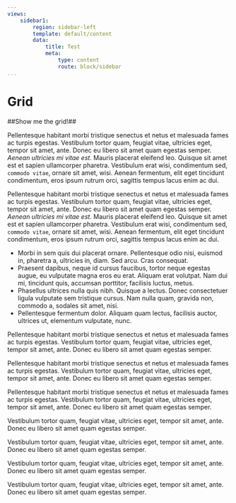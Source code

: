```yaml
---
views:
    sidebar1:
        region: sidebar-left
        template: default/content
        data:
            title: Test
            meta: 
                type: content
                route: block/sidebar
...
```

Grid
==============================================

##Show me the grid!##

<div class="column-lg-6">
    <p>
    Pellentesque habitant morbi tristique</strong> senectus et netus et malesuada fames ac turpis egestas. Vestibulum tortor quam, feugiat vitae, ultricies eget, tempor sit amet, ante. Donec eu libero sit amet quam egestas semper. <em>Aenean ultricies mi vitae est.</em> Mauris placerat eleifend leo. Quisque sit amet est et sapien ullamcorper pharetra. Vestibulum erat wisi, condimentum sed, <code>commodo vitae</code>, ornare sit amet, wisi. Aenean fermentum, elit eget tincidunt condimentum, eros ipsum rutrum orci, sagittis tempus lacus enim ac dui.
</p>
</div>

<div class="column-lg-6">
    <p>
    Pellentesque habitant morbi tristique</strong> senectus et netus et malesuada fames ac turpis egestas. Vestibulum tortor quam, feugiat vitae, ultricies eget, tempor sit amet, ante. Donec eu libero sit amet quam egestas semper. <em>Aenean ultricies mi vitae est.</em> Mauris placerat eleifend leo. Quisque sit amet est et sapien ullamcorper pharetra. Vestibulum erat wisi, condimentum sed, <code>commodo vitae</code>, ornare sit amet, wisi. Aenean fermentum, elit eget tincidunt condimentum, eros ipsum rutrum orci, sagittis tempus lacus enim ac dui.
</p>
</div>

<ul class="column-lg-10 push-lg-1">
    <p>
   <li>Morbi in sem quis dui placerat ornare. Pellentesque odio nisi, euismod in, pharetra a, ultricies in, diam. Sed arcu. Cras consequat.</li>
   <li>Praesent dapibus, neque id cursus faucibus, tortor neque egestas augue, eu vulputate magna eros eu erat. Aliquam erat volutpat. Nam dui mi, tincidunt quis, accumsan porttitor, facilisis luctus, metus.</li>
   <li>Phasellus ultrices nulla quis nibh. Quisque a lectus. Donec consectetuer ligula vulputate sem tristique cursus. Nam nulla quam, gravida non, commodo a, sodales sit amet, nisi.</li>
   <li>Pellentesque fermentum dolor. Aliquam quam lectus, facilisis auctor, ultrices ut, elementum vulputate, nunc.</li>
</ul>

<div class="column-lg-4">
    <p>
    Pellentesque habitant morbi tristique</strong> senectus et netus et malesuada fames ac turpis egestas. Vestibulum tortor quam, feugiat vitae, ultricies eget, tempor sit amet, ante. Donec eu libero sit amet quam egestas semper. 
</p>
</div>

<div class="column-lg-4">
    <p>
    Pellentesque habitant morbi tristique</strong> senectus et netus et malesuada fames ac turpis egestas. Vestibulum tortor quam, feugiat vitae, ultricies eget, tempor sit amet, ante. Donec eu libero sit amet quam egestas semper. 
</p>
</div>

<div class="column-lg-4">
    <p>
    Pellentesque habitant morbi tristique</strong> senectus et netus et malesuada fames ac turpis egestas. Vestibulum tortor quam, feugiat vitae, ultricies eget, tempor sit amet, ante. Donec eu libero sit amet quam egestas semper. 
</p>
</div>

<div class="column-lg-3">
    <p>
    Vestibulum tortor quam, feugiat vitae, ultricies eget, tempor sit amet, ante. Donec eu libero sit amet quam egestas semper. 
</p>
</div>

<div class="column-lg-3">
    <p>
    Vestibulum tortor quam, feugiat vitae, ultricies eget, tempor sit amet, ante. Donec eu libero sit amet quam egestas semper. 
</p>
</div>

<div class="column-lg-3">
    <p>
    Vestibulum tortor quam, feugiat vitae, ultricies eget, tempor sit amet, ante. Donec eu libero sit amet quam egestas semper. 
</p>
</div>

<div class="column-lg-3">
    <p>
    Vestibulum tortor quam, feugiat vitae, ultricies eget, tempor sit amet, ante. Donec eu libero sit amet quam egestas semper. 
</p>
</div>

